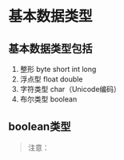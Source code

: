 # 基本数据类型
## 基本数据类型包括
1. 整形
byte short int long
2. 浮点型 float double
3. 字符类型 char（Unicode编码）
4. 布尔类型 boolean

## boolean类型
> 注意：
